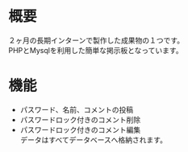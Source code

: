# 概要  
２ヶ月の長期インターンで製作した成果物の１つです。  
PHPとMysqlを利用した簡単な掲示板となっています。
# 機能  
- パスワード、名前、コメントの投稿
- パスワードロック付きのコメント削除
- パスワードロック付きのコメント編集  
データはすべてデータベースへ格納されます。
